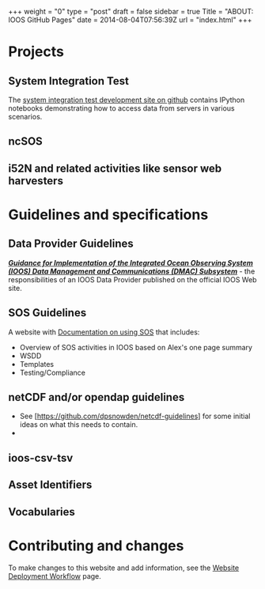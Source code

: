 +++
weight = "0"
type = "post"
draft = false
sidebar = true
Title = "ABOUT: IOOS GitHub Pages"
date = 2014-08-04T07:56:39Z
url = "index.html"
+++


# Projects
<a name="System Integration Test"></a>
## System Integration Test

The [system integration test development site on github](https://github.com/ioos/system-test) contains IPython notebooks demonstrating how to access data from servers in various scenarios. 

## ncSOS

## i52N and related activities like sensor web harvesters

# Guidelines and specifications

## Data Provider Guidelines

[_**Guidance for Implementation of the Integrated Ocean Observing System (IOOS) Data Management and Communications (DMAC) Subsystem**_](http://www.ioos.noaa.gov/data/contribute_data.html) - the responsibilities of an IOOS Data Provider published on the official IOOS Web site.


## SOS Guidelines

A website with [Documentation on using SOS](http://ioos.github.io/sos-guidelines) that includes:    

* Overview of SOS activities in IOOS based on Alex's one page summary   
* WSDD   
* Templates   
* Testing/Compliance   

## netCDF and/or opendap guidelines
* See [https://github.com/dpsnowden/netcdf-guidelines] for some initial ideas on what this needs to contain.
* 

## ioos-csv-tsv

## Asset Identifiers 

## Vocabularies

# Contributing and changes

To make changes to this website and add information, see the [Website Deployment Workflow](website_deployment_workflow_updated) page. 

